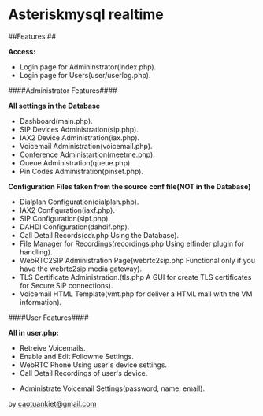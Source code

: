 Asteriskmysql realtime
==============



##Features:##


**Access:**

* Login page for Admininstrator(index.php).
* Login page for Users(user/userlog.php).



####Administrator Features####


**All settings in the Database**

* Dashboard(main.php).
* SIP Devices Administration(sip.php).
* IAX2 Device Administration(iax.php).
* Voicemail Administration(voicemail.php).
* Conference Administartion(meetme.php).
* Queue Administration(queue.php).
* Pin Codes Administration(pinset.php).


**Configuration Files taken from the source conf file(NOT in the Database)**

* Dialplan Configuration(dialplan.php).
* IAX2 Configuration(iaxf.php).
* SIP Configuration(sipf.php).
* DAHDI Configuration(dahdif.php).
* Call Detail Records(cdr.php Using the Database).
* File Manager for Recordings(recordings.php Using elfinder plugin for handling).
* WebRTC2SIP Administration Page(webrtc2sip.php Functional only if you have the webrtc2sip media gateway).
* TLS Certificate Administration.(tls.php A GUI for create TLS certificates for Secure SIP connections).
* Voicemail HTML Template(vmt.php for deliver a HTML mail with the VM information).





####User Features####

**All in user.php:**

* Retreive Voicemails.
* Enable and Edit Followme Settings.
* WebRTC Phone Using user's device settings.
* Call Detail Recordings of user's device.
+ Administrate Voicemail Settings(password, name, email).


by caotuankiet@gmail.com
